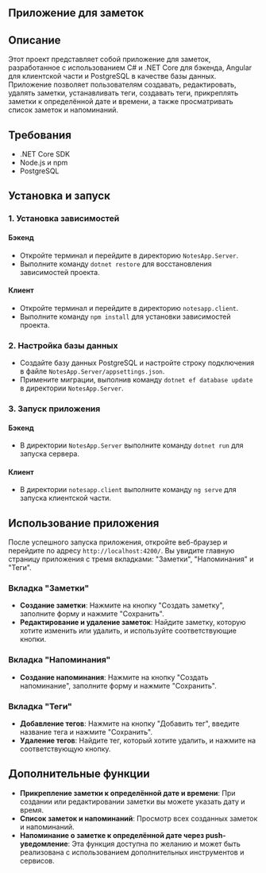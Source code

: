 ## Приложение для заметок

## Описание

Этот проект представляет собой приложение для заметок, разработанное с использованием C# и .NET Core для бэкенда, Angular для клиентской части и PostgreSQL в качестве базы данных. Приложение позволяет пользователям создавать, редактировать, удалять заметки, устанавливать теги, создавать теги, прикреплять заметки к определённой дате и времени, а также просматривать список заметок и напоминаний.

## Требования

- .NET Core SDK
- Node.js и npm
- PostgreSQL

## Установка и запуск

### 1. Установка зависимостей

#### Бэкенд

- Откройте терминал и перейдите в директорию `NotesApp.Server`.
- Выполните команду `dotnet restore` для восстановления зависимостей проекта.

#### Клиент

- Откройте терминал и перейдите в директорию `notesapp.client`.
- Выполните команду `npm install` для установки зависимостей проекта.

### 2. Настройка базы данных

- Создайте базу данных PostgreSQL и настройте строку подключения в файле `NotesApp.Server/appsettings.json`.
- Примените миграции, выполнив команду `dotnet ef database update` в директории `NotesApp.Server`.

### 3. Запуск приложения

#### Бэкенд

- В директории `NotesApp.Server` выполните команду `dotnet run` для запуска сервера.

#### Клиент

- В директории `notesapp.client` выполните команду `ng serve` для запуска клиентской части.

## Использование приложения

После успешного запуска приложения, откройте веб-браузер и перейдите по адресу `http://localhost:4200/`. Вы увидите главную страницу приложения с тремя вкладками: "Заметки", "Напоминания" и "Теги".

### Вкладка "Заметки"

- **Создание заметки**: Нажмите на кнопку "Создать заметку", заполните форму и нажмите "Сохранить".
- **Редактирование и удаление заметок**: Найдите заметку, которую хотите изменить или удалить, и используйте соответствующие кнопки.

### Вкладка "Напоминания"

- **Создание напоминания**: Нажмите на кнопку "Создать напоминание", заполните форму и нажмите "Сохранить".

### Вкладка "Теги"

- **Добавление тегов**: Нажмите на кнопку "Добавить тег", введите название тега и нажмите "Сохранить".
- **Удаление тегов**: Найдите тег, который хотите удалить, и нажмите на соответствующую кнопку.

## Дополнительные функции

- **Прикрепление заметки к определённой дате и времени**: При создании или редактировании заметки вы можете указать дату и время.
- **Список заметок и напоминаний**: Просмотр всех созданных заметок и напоминаний.
- **Напоминание о заметке к определённой дате через push-уведомление**: Эта функция доступна по желанию и может быть реализована с использованием дополнительных инструментов и сервисов.
